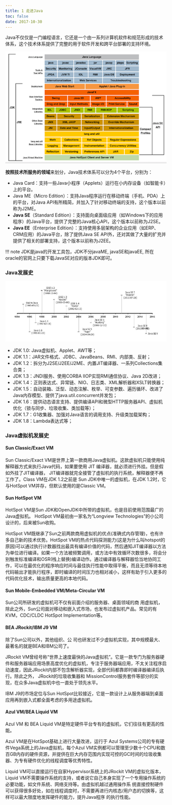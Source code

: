 ```yaml
---
title: 1 走进Java
toc: false
date: 2017-10-30
---
```



Java不仅仅是一门编程语言，它还是一个由一系列计算机软件和规范形成的技术体系，这个技术体系提供了完整的用于软件开发和跨平台部署的支持环境。

![Java技术体系](figures/Java-ji-shu-ti-xi.png)


**按照技术所服务的领域**来划分，Java技术体系可以分为4个平台，分别为：

* Java Card：支持一些Java小程序（Applets）运行在小内存设备（如智能卡）上的平台。
* Java ME（Micro Edition）：支持Java程序运行在移动终端（手机、PDA）上的平台，对Java API有所精简，并加入了针对移动终端的支持，这个版本以前称为J2ME。
* **Java SE**（Standard Edition）：支持面向桌面级应用（如Windows下的应用程序）的Java平台，提供了完整的Java核心API，这个版本以前称为J2SE。
* **Java EE**（Enterprise Edition）：支持使用多层架构的企业应用（如ERP、CRM应用）的Java平台，除了提供Java SE API外，还对其做了大量的扩充并提供了相关的部署支持，这个版本以前称为J2EE。

!!! note
    JDK是java的开发工具包，JDK不分javaME, javaSE和javaEE, 所在oracle的官网上只要下载JavaSE对应的版本JDK即可。




### Java发展史

![](figures/java_history.png)

* JDK 1.0: Java虚拟机、Applet、AWT等；
* JDK 1.1：JAR文件格式、JDBC、JavaBeans、RMI、内部类、反射；
* JDK 1.2：拆分为J2SE/J2EE/J2ME、内置JIT编译器、一系列Collections集合类；
* JDK 1.3：JNDI服务、使用CORBA IIOP实现RMI通信协议、Java 2D改进；
* JDK 1.4：正则表达式、异常链、NIO、日志类、XML解析器和XSLT转换器；
* JDK 1.5：自动装箱、泛型、动态注解、枚举、可变参数、遍历循环、改进了Java内存模型、提供了java.util.concurrent并发包；
* JDK 1.6：提供动态语言支持、提供编译API和微型HTTP服务器API、虚拟机优化（锁与同步、垃圾收集、类加载等）；
* JDK 1.7：G1收集器、加强对Java语言的调用支持、升级类加载架构；
* JDK 1.8：Lambda表达式等；


### Java虚拟机发展史
#### Sun Classic/Exact VM

Sun Classic/Exact VM是世界上第一款商用Java虚拟机。这款虚拟机只能使用纯解释器方式来执行Java代码，如果要使用 JIT 编译器，就必须进行外挂。但是假如外挂了JIT编译器， JIT编译器就完全接管了虚拟机的执行系统，解释器便不再工作了。Class VM在JDK 1.2之前是 Sun JDK中唯一的虚拟机，在JDK 1.2时，它与HotSpot VM并存，但默认使用的是Classic VM。

#### Sun HotSpot VM

HotSpot VM是Sun JDK和OpenJDK中所带的虚拟机，也是⽬前使⽤范围最⼴的Java虚拟机。
HotSpot VM最初由⼀家名为“Longview Technologies”的⼩公司设计的，后来被Sun收购。

HotSpot VM既继承了Sun之前两款商用虚拟机的优点(准确式内存管理)，也有许多自己新的技术优势。HotSpot VM的热点代码探测能力(这是为什么叫hotspot的原因)可以通过执行计数器找出最具有编译价值的代码，然后通知JIT编译器以方法为单位进行编译。如果⼀个⽅法被频繁调⽤，或⽅法中有效循环次数很多，将会分别触发标准编译和OSR(栈上替换)编译动作。通过编译器与解释器恰当地协同⼯作，可以在最优化的程序响应时间与最佳执⾏性能中取得平衡，⽽且⽆须等待本地代码输出才能执⾏程序，即时编译的时间压⼒也相对减⼩，这样有助于引⼊更多的代码优化技术，输出质量更⾼的本地代码。


#### Sun Mobile-Embedded VM/Meta-Circular VM

Sun公司所研发的虚拟机可不仅有前⾯介绍的服务器、桌⾯领域的商 ⽤虚拟机，除此之外，Sun公司⾯对移动和嵌⼊式市场，也发布过虚拟机产品。常见的有KVM，CDC/CLDC HotSpot Implementation等。

#### BEA JRockit/IBM J9 VM

除了Sun公司以外，其他组织、公 司也研发过不少虚拟机实现，其中规模最⼤、最著名的就是BEA和IBM公司了。

JRockit VM曾经号称“世界上速度最快的Java虚拟机”。它是⼀款专门为服务器硬件和服务器端应⽤场景⾼度优化的虚拟机，专注于服务器端应用，不太关注程序启动速度，因此JRockit内部不包含解析器实现，全部代码都靠即时编译器编译后执行。除此之外， JRockit的垃圾收集器和 MissionControl服务套件等部分的实现，在众多Java虚拟机中也一直处于领先水平。


IBM J9的市场定位与Sun HotSpot比较接近，它是一款设计上从服务器端到桌面应用再到嵌入式都全面考虑的多用途虚拟机。

#### Azul VM/BEA Liquid VM

Azul VM 和 BEA Liquid VM是特定硬件平台专有的虚拟机，它们往往有更高的性能。

Azul VM是在HotSpot基础上进⾏⼤量改进，运⾏于 Azul Systems公司的专有硬件Vega系统上的Java虚拟机，每个Azul VM实例都可以管理⾄少数⼗个CPU和数百GB内存的硬件资源，并提供在巨⼤内存范围内实现可控的GC时间的垃圾收集器、为专有硬件优化的线程调度等优秀特性。

Liquid VM可以直接运⾏在⾃家Hypervisor系统上的JRockit VM的虚拟化版本， Liquid VM不需要操作系统的⽀持，或者说它⾃⼰本⾝实现了⼀个专⽤操作系统的必要功能，如⽂件系统、⽹络⽀持等。由虚拟机越过通⽤操作系 统直接控制硬件可以获得很多好处，如在线程调度时，不需要再进⾏内核态/⽤户态的切换等，这样可以最⼤限度地发挥硬件的能⼒，提升Java程序 的执⾏性能。